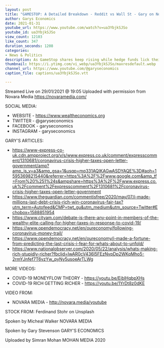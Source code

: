 ```yaml
---
layout: post
title: "GAMESTOP: A Detailed Breakdown - Reddit vs Wall St - Gary on Novara Media with Micheal Walker"
author: Garys Economics
date: 2021-01-31
youtube_url: https://www.youtube.com/watch?v=ua3YbjkSJSo
youtube_id: ua3YbjkSJSo
view_count: 12103
like_count: 347
duration_seconds: 1208
categories:
- News & Politics
description: As GameStop shares keep rising while hedge funds lick their wounds, are Reddit users a real threat to the power of Wall Street?
thumbnail: https://i.ytimg.com/vi_webp/ua3YbjkSJSo/maxresdefault.webp
channel_url: https://www.youtube.com/@garyseconomics
caption_file: captions/ua3YbjkSJSo.vtt

---
```


Streamed Live on 29/01/2021 @ 19:05
Uploaded with permission from Novara Media
https://novaramedia.com/


SOCIAL MEDIA:
- WEBSITE - https://www.wealtheconomics.org
- TWITTER - @garyseconomics
- FACEBOOK - garyseconomics
- INSTAGRAM - garyseconomics


GARY'S ARTICLES:
- https://www-express-co-uk.cdn.ampproject.org/v/s/www.express.co.uk/comment/expresscomment/1310681/coronavirus-crisis-higher-taxes-open-letter-government/amp?amp_js_v=a3&amp_gsa=1&usqp=mq331AQIKAGwASDYAQE%3D#aoh=15953698215440&referrer=https%3A%2F%2Fwww.google.com&amp_tf=From%20%251%24s&ampshare=https%3A%2F%2Fwww.express.co.uk%2Fcomment%2Fexpresscomment%2F1310681%2Fcoronavirus-crisis-higher-taxes-open-letter-government
- https://www.theguardian.com/commentisfree/2020/may/07/i-made-millions-last-debt-crisis-rich-win-coronavirus-fair-tax?utm_term=Autofeed&CMP=twt_gu&utm_medium&utm_source=Twitter#Echobox=1588851954
- https://www.cityam.com/debate-is-there-any-point-in-members-of-the-wealthy-elite-calling-for-higher-taxes-in-response-to-covid-19/
- https://www.opendemocracy.net/en/oureconomy/following-coronavirus-money-trail/
- https://www.opendemocracy.net/en/oureconomy/i-made-a-fortune-from-predicting-the-last-crisis-i-fear-for-whats-about-to-unfold/
- https://www.nationalobserver.com/2020/05/22/analysis/whats-making-rich-stupidly-richer?fbclid=IwAR0cV436I5FEzNvpDp2WKqMho5-2rmYJnfef7T6vzYw_pyNy5usoeArTLWg


MORE VIDEOS:
- COVID-19 MONEYFLOW THEORY - https://youtu.be/EiblHqbpXHs
- COVID-19 RICH GETTING RICHER - https://youtu.be/1YrDt8z0dKE


VIDEO FROM:
- NOVARA MEDIA - http://novara.media/youtube


STOCK FROM:
Ferdinand Stohr on Unsplash


Spoken by Micheal Walker
NOVARA MEDIA


Spoken by Gary Stevenson
GARY'S ECONOMICS


Uploaded by Simran Mohan 
MOHAN MEDIA 2020
